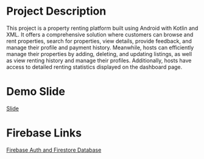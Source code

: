 # Project Description
This project is a property renting platform built using Android with Kotlin and XML. It offers a comprehensive solution where customers can browse and rent properties, search for properties, view details, provide feedback, and manage their profile and payment history. Meanwhile, hosts can efficiently manage their properties by adding, deleting, and updating listings, as well as view renting history and manage their profiles. Additionally, hosts have access to detailed renting statistics displayed on the dashboard page.

# Demo Slide
[Slide](Slide.pdf)

# Firebase Links
[Firebase Auth and Firestore Database](https://console.firebase.google.com/project/tenanttrove-80bc3/overview)
